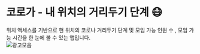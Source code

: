 # 코로가 - 내 위치의 거리두기 단계 😷
위치 액세스를 기반으로 현 위치의 코로나 거리두기 단계 및 모임 가능 인원 수 , 모임 가능 시간을 한 눈에 볼 수 있는 앱입니다.  
![광고모음](https://user-images.githubusercontent.com/71416677/133873314-46ae74ba-adda-4dcb-a865-10fbaf5ef584.jpg)
